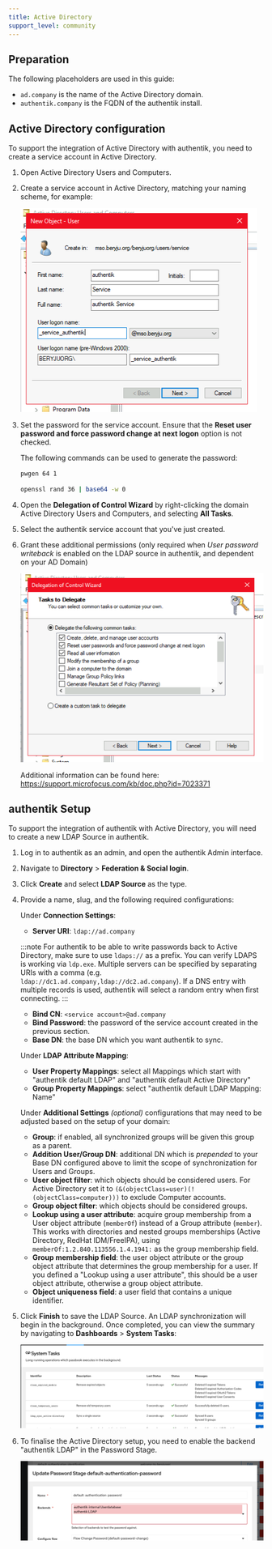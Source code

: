 ```yaml
---
title: Active Directory
support_level: community
---
```


## Preparation

The following placeholders are used in this guide:

- `ad.company` is the name of the Active Directory domain.
- `authentik.company` is the FQDN of the authentik install.

## Active Directory configuration

To support the integration of Active Directory with authentik, you need to create a service account in Active Directory.

1. Open Active Directory Users and Computers.
2. Create a service account in Active Directory, matching your naming scheme, for example:

    ![](./01_user_create.png)

3. Set the password for the service account. Ensure that the **Reset user password and force password change at next logon** option is not checked.

    The following commands can be used to generate the password:

    ```sh
    pwgen 64 1
    ```

    ```sh
    openssl rand 36 | base64 -w 0
    ```

4. Open the **Delegation of Control Wizard** by right-clicking the domain Active Directory Users and Computers, and selecting **All Tasks**.
5. Select the authentik service account that you've just created.
6. Grant these additional permissions (only required when _User password writeback_ is enabled on the LDAP source in authentik, and dependent on your AD Domain)

    ![](./02_delegate.png)

    Additional information can be found here: https://support.microfocus.com/kb/doc.php?id=7023371

## authentik Setup

To support the integration of authentik with Active Directory, you will need to create a new LDAP Source in authentik.

1. Log in to authentik as an admin, and open the authentik Admin interface.
2. Navigate to **Directory** > **Federation & Social login**.
3. Click **Create** and select **LDAP Source** as the type.
4. Provide a name, slug, and the following required configurations:

    Under **Connection Settings**:

    - **Server URI**: `ldap://ad.company`

    :::note
    For authentik to be able to write passwords back to Active Directory, make sure to use `ldaps://` as a prefix. You can verify LDAPS is working via `ldp.exe`. Multiple servers can be specified by separating URIs with a comma (e.g. `ldap://dc1.ad.company,ldap://dc2.ad.company`). If a DNS entry with multiple records is used, authentik will select a random entry when first connecting.
    :::

    - **Bind CN**: `<service account>@ad.company`
    - **Bind Password**: the password of the service account created in the previous section.
    - **Base DN**: the base DN which you want authentik to sync.

    Under **LDAP Attribute Mapping**:

    - **User Property Mappings**: select all Mappings which start with "authentik default LDAP" and "authentik default Active Directory"
    - **Group Property Mappings**: select "authentik default LDAP Mapping: Name"

    Under **Additional Settings** _(optional)_ configurations that may need to be adjusted based on the setup of your domain:

    - **Group**: if enabled, all synchronized groups will be given this group as a parent.
    - **Addition User/Group DN**: additional DN which is _prepended_ to your Base DN configured above to limit the scope of synchronization for Users and Groups.
    - **User object filter**: which objects should be considered users. For Active Directory set it to `(&(objectClass=user)(!(objectClass=computer)))` to exclude Computer accounts.
    - **Group object filter**: which objects should be considered groups.
    - **Lookup using a user attribute**: acquire group membership from a User object attribute (`memberOf`) instead of a Group attribute (`member`). This works with directories and nested groups memberships (Active Directory, RedHat IDM/FreeIPA), using `memberOf:1.2.840.113556.1.4.1941:` as the group membership field.
    - **Group membership field**: the user object attribute or the group object attribute that determines the group membership for a user. If you defined a "Lookup using a user attribute", this should be a user object attribute, otherwise a group object attribute.
    - **Object uniqueness field**: a user field that contains a unique identifier.

5. Click **Finish** to save the LDAP Source. An LDAP synchronization will begin in the background. Once completed, you can view the summary by navigating to **Dashboards** > **System Tasks**:

    ![](./03_additional_perms.png)

6. To finalise the Active Directory setup, you need to enable the backend "authentik LDAP" in the Password Stage.

    ![](./11_ak_stage.png)
